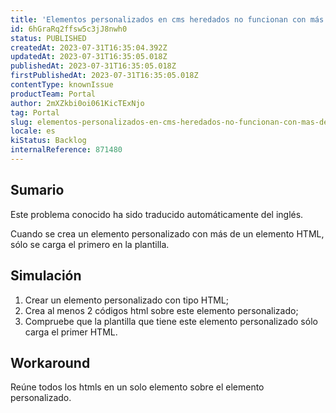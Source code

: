 ```yaml
---
title: 'Elementos personalizados en cms heredados no funcionan con más de un HTML'
id: 6hGraRq2ffsw5c3jJ8nwh0
status: PUBLISHED
createdAt: 2023-07-31T16:35:04.392Z
updatedAt: 2023-07-31T16:35:05.018Z
publishedAt: 2023-07-31T16:35:05.018Z
firstPublishedAt: 2023-07-31T16:35:05.018Z
contentType: knownIssue
productTeam: Portal
author: 2mXZkbi0oi061KicTExNjo
tag: Portal
slug: elementos-personalizados-en-cms-heredados-no-funcionan-con-mas-de-un-html
locale: es
kiStatus: Backlog
internalReference: 871480
---
```


## Sumario

<div class="alert alert-info">
  <p>Este problema conocido ha sido traducido automáticamente del inglés.</p>
</div>


Cuando se crea un elemento personalizado con más de un elemento HTML, sólo se carga el primero en la plantilla.


##

## Simulación



1. Crear un elemento personalizado con tipo HTML;
2. Crea al menos 2 códigos html sobre este elemento personalizado;
3. Compruebe que la plantilla que tiene este elemento personalizado sólo carga el primer HTML.



## Workaround


Reúne todos los htmls en un solo elemento sobre el elemento personalizado.





